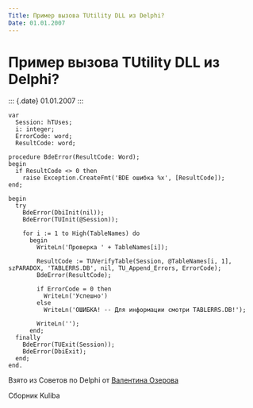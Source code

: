 ```yaml
---
Title: Пример вызова TUtility DLL из Delphi?
Date: 01.01.2007
---
```



Пример вызова TUtility DLL из Delphi?
=====================================

::: {.date}
01.01.2007
:::

    var
      Session: hTUses;
      i: integer;
      ErrorCode: word;
      ResultCode: word;
     
    procedure BdeError(ResultCode: Word);
    begin
      if ResultCode <> 0 then
        raise Exception.CreateFmt('BDE ошибка %x', [ResultCode]);
    end;
     
    begin
      try
        BdeError(DbiInit(nil));
        BdeError(TUInit(@Session));
     
        for i := 1 to High(TableNames) do
          begin
            WriteLn('Проверка ' + TableNames[i]);
     
            ResultCode := TUVerifyTable(Session, @TableNames[i, 1], szPARADOX, 'TABLERRS.DB', nil, TU_Append_Errors, ErrorCode);
            BdeError(ResultCode);
     
            if ErrorCode = 0 then
              WriteLn('Успешно')
            else
              WriteLn('ОШИБКА! -- Для информации смотри TABLERRS.DB!');
     
            WriteLn('');
          end;
      finally
        BdeError(TUExit(Session));
        BdeError(DbiExit);
      end;
    end.

Взято из Советов по Delphi от [Валентина Озерова](mailto:webmaster@webinspector.com)

Сборник Kuliba
